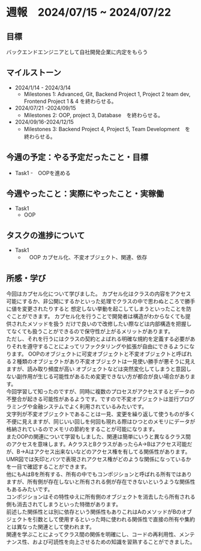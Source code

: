 # 週報　2024/07/15 ~ 2024/07/22
## 目標   
バックエンドエンジニアとして自社開発企業に内定をもらう

## マイルストーン
- 2024/1/14 - 2024/3/14
  - Milestones 1: Advanced, Git, Backend Project 1, Project 2 team dev, Frontend Project 1 & 4 を終わらせる。
- 2024/07/21 -2024/09/15
  - Milestones 2: OOP, project 3, Database　を終わらせる。
- 2024/09/16-2024/12/15
  - Milestones 3: Backend Project 4, Project 5, Team Development　を終わらせる。
   
## 今週の予定：やる予定だったこと・目標
  - Task1
    -　OOPを進める
    
## 今週やったこと：実際にやったこと・実稼働
- Task1
  - OOP

## タスクの進捗について
- Task1
  - 　OOP カプセル化、不変オブジェクト、関連、依存
## 所感・学び


今回はカプセル化について学びました。
カプセル化はクラスの内容をアクセス可能にするか、非公開にするかといった処理でクラスの中で思わぬところで勝手に値を変更されたりすると
想定しない挙動を起こしてしまうといったことを防ぐことができます。  カプセル化を行うことで開発者は構造がわからなくても提供されたメソッドを扱う
だけで良いので改修したい際などは内部構造を把握してなくても扱うことができるので保守性が上がるメリットがあります。  
ただし、それを行うにはクラスの契約とよばれる明確な規約を定義する必要がありそれを遵守することによってリファクタリングや拡張が自由にできるようになります。 
OOPのオブジェクトに可変オブジェクトと不変オブジェクトと呼ばれる２種類のオブジェクトがあり不変オブジェクトは一見使い勝手が悪そうに見えますが、読み取り頻度が高い
オブジェクトなどは突然変化してしまうと意図しない副作用が生じる可能性があるため変更できない方が都合が良い場合があります。  
今回学習して知ったのですが、同時に複数のプロセスがアクセスするとデータの不整合が起きる可能性があるようです。ですので不変オブジェクトは並行プログラミングや金融システムでよく利用されているみたいです。  
文字列が不変オブジェクトであることは一見、変更を繰り返して使うものが多く不便に見えますが、同じいい回しを何回も現れる際はひつとのメモリにデータが格納されているのでメモリの節約をすることが可能になります。  
またOOPの関連について学習もしました、関連は簡単にいうと異なるクラス間のアクセスを意味します。AクラスとBクラスがあったらA→Bはアクセス可能だが、B→Aはアクセス出来ないなどのアクセス権を有してる関係性があります。  
UMR図では矢印とバツで表現されアクセス権がどのような関係になっているかを一目で確認することができます。  
他にもAはBを所有する、所有の中でもコンポジションと呼ばれる所有ではありますが、所有側が存在しないと所有される側が存在できないというような関係性もあるみたいです。  
コンポジションはその特性ゆえに所有側のオブジェクトを消去したら所有される側も消去されてしまうといった特徴があります。  
前述した関係性とは別に依存という関係性もありこれはAのメソッドがBのオブジェクトを引数として使用するといった時に使われる関係性で直接の所有や集約とは異なった関連として使われます。  
関連を学ぶことによってクラス間の関係を明確にし、コードの再利用性、メンテナンス性、および可読性を向上させるための知識を習熟することができました。
